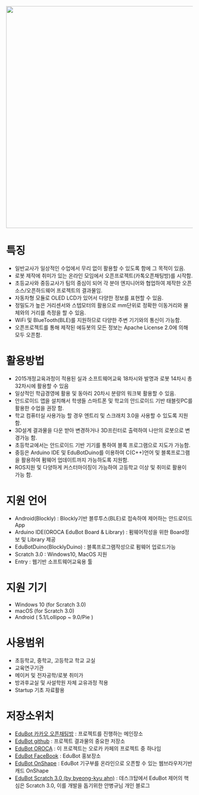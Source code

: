 <img src="https://github.com/oroca/OROCA-EduBot/blob/master/EduBot_Images/20190306_002950.jpg" width="600">

# 특징
* 일반교사가 일상적인 수업에서 무리 없이 활용할 수 있도록 함에 그 목적이 있음.
* 로봇 제작에 취미가 있는 온라인 모임에서 오픈프로젝트(카톡오픈채팅방)를 시작함. 
* 초등교사와 중등교사가 팀의 중심이 되어 각 분야 엔지니어와 협업하여 제작한 오픈소스/오픈하드웨어 프로젝트의 결과물임.
* 자동차형 모듈로 OLED LCD가 있어서 다양한 정보를 표현할 수 있음.
* 정밀도가 높은 거리센서와 스텝모터의 활용으로 mm단위로 정확한 이동거리와 물체와의 거리를 측정을 할 수 있음.
* WiFi 및 BlueTooth(BLE)를 지원하므로 다양한 주변 기기와의 통신이 가능함.
* 오픈프로젝트를 통해 제작된 에듀봇의 모든 정보는 Apache License 2.0에 의해 모두 오픈함.


# 활용방법
* 2015개정교육과정이 적용된 실과 소프트웨어교육 18차시와 발명과 로봇 14차시 총 32차시에 활용할 수 있음
* 일상적인 학급경영에 활용 및 동아리 20차시 분량의 워크북 활용할 수 있음.
* 안드로이드 앱을 설치해서 학생들 스마트폰 및 학교의 안드로이드 기반 태블릿PC를 활용한 수업을 권장 함.
* 학교 컴퓨터실 사용가능 할 경우 엔트리 및 스크래치 3.0을 사용할 수 있도록 지원 함.
* 3D설계 결과물을 다운 받아 변경하거나 3D프린터로 출력하여 나만의 로봇으로 변경가능 함.
* 초등학교에서는 안드로이드 기반 기기를 통하여 블록 프로그램으로 지도가 가능함.
* 중등은 Arduino IDE 및 EduBotDuino를 이용하여 C(C++)언어 및 블록프로그램을 활용하여 펌웨어 업데이트까지 가능하도록 지원함.
* ROS지원 및 다양하게 커스터마이징이 가능하여 고등학교 이상 및 취미로 활용이 가능 함.


# 지원 언어
* Android(Blockly)                            : Blockly기반 블루투스(BLE)로 접속하여 제어하는 안드로이드 App
* Arduino IDE(OROCA EduBot Board & Library)   : 펌웨어작성을 위한 Board정보 및 Library 제공 
* EduBotDuino(BlocklyDuino)                   : 블록프로그램작성으로 펌웨어 업로드가능
* Scratch 3.0                                 : Windows10, MacOS 지원
* Entry                                       : 웹기반 소프트웨어교육용 툴

# 지원 기기
* Windows 10 (for Scratch 3.0)
* macOS      (for Scratch 3.0)
* Android    ( 5.1/Lollipop ~ 9.0/Pie )    

# 사용범위 
* 초등학교, 중학교, 고등학교 학교 교실
* 교육연구기관
* 메이커 및 전자공학/로봇 취미가
* 방과후교실 및 사설학원 자체 교유과정 적용
* Startup 기초 자료활용

# 저장소위치
* [EduBot 카카오 오픈채팅방](https://open.kakao.com/o/gylc1v8) : 프로젝트를 진행하는 메인장소
* [EduBot github](https://github.com/oroca/OROCA-EduBot)      : 프로젝트 결과물의 중요한 저장소 
* [EduBot OROCA](https://cafe.naver.com/openrt/19566)         : 이 프로젝트는 오로카 카페의 프로젝트 중 하나임 
* [EduBot FaceBook](https://www.facebook.com/groups/275861313089402/) : EduBot 홍보장소
* [EduBot OnShape](https://cad.onshape.com/documents/c89dcc005c74a4836495ba96/w/8eaa4676b77a3b525bdd4dcf/e/514c9a7b76d98790a2ec077f) : EduBot 기구부를 온라인으로 오픈할 수 있는 웹브라우저기반 캐드 OnShape
* [EduBot Scratch 3.0 (by byeong-kyu ahn)](https://ahnbk.com/?paged=2&cat=63) : 데스크탑에서 EduBot 제어의 핵심은 Scratch 3.0, 이를 개발을 돕기위한 안병규님 개인 블로그

